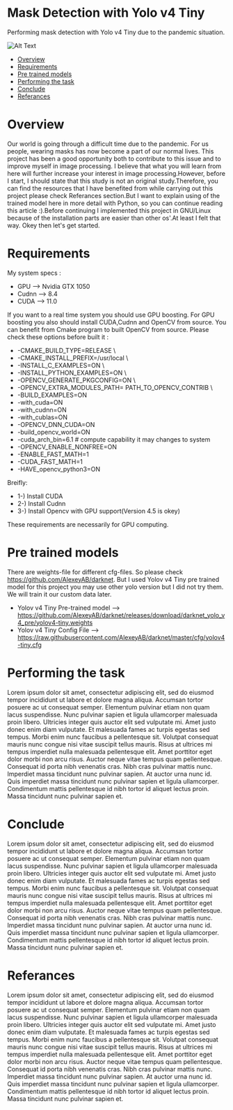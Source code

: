 # Mask Detection with Yolo v4 Tiny
Performing mask detection with Yolo v4 Tiny due to the pandemic situation.

![Alt Text](https://github.com/dgkngzlr/mask_detection/blob/main/mask.gif?raw=true)

* [Overview](#overview)
* [Requirements](#requirements)
* [Pre trained models](#pre-trained-models)
* [Performing the task](#performing-the-task)
* [Conclude](#conclude)
* [Referances](#referances)

# Overview
Our world is going through a difficult time due to the pandemic. For us people, wearing masks has now become a part of our normal lives. This project has been a good opportunity both to contribute to this issue and to improve myself in image processing. I believe that what you will learn from here will further increase your interest in image processing.However, before I start, I should state that this study is not an original study.Therefore, you can find the resources that I have benefited from while carrying out this project please check Referances section.But I want to explain using of the trained model here in more detail with Python, so you can continue reading this article :).Before continuing I implemented this project in GNU/Linux because of the installation parts are easier than other os'.At least I felt that way.
Okey then let's get started.



# Requirements
My system specs :
* GPU --> Nvidia GTX 1050
* Cudnn --> 8.4
* CUDA --> 11.0

If you want to a real time system you should use GPU boosting. For GPU boosting you also should install CUDA,Cudnn and OpenCV from source. You can benefit from Cmake program to built OpenCV from source. Please check these options before built it :
   * -CMAKE_BUILD_TYPE=RELEASE \
   * -CMAKE_INSTALL_PREFIX=/usr/local \
   * -INSTALL_C_EXAMPLES=ON \
   * -INSTALL_PYTHON_EXAMPLES=ON \
   * -OPENCV_GENERATE_PKGCONFIG=ON \
   * -OPENCV_EXTRA_MODULES_PATH= PATH_TO_OPENCV_CONTRIB \
   * -BUILD_EXAMPLES=ON
   * -with_cuda=ON
   * -with_cudnn=ON
   * -with_cublas=ON
   * -OPENCV_DNN_CUDA=ON
   * -build_opencv_world=ON
   * -cuda_arch_bin=6.1 # compute capability it may changes to system
   * -OPENCV_ENABLE_NONFREE=ON
   * -ENABLE_FAST_MATH=1
   * -CUDA_FAST_MATH=1
   * -HAVE_opencv_python3=ON
 
 Breifly:
 * 1-) Install CUDA
 * 2-) Install Cudnn
 * 3-) Install Opencv with GPU support(Version 4.5 is okey)
 
These requirements are necessarily for GPU computing.


# Pre trained models
There are weights-file for different cfg-files. So please check https://github.com/AlexeyAB/darknet. But I used Yolov v4 Tiny pre trained model for this project you may use other yolo version but I did not try them. We will train it our custom data later.
* Yolov v4 Tiny Pre-trained model --> https://github.com/AlexeyAB/darknet/releases/download/darknet_yolo_v4_pre/yolov4-tiny.weights
* Yolov v4 Tiny Config File --> https://raw.githubusercontent.com/AlexeyAB/darknet/master/cfg/yolov4-tiny.cfg

# Performing the task
Lorem ipsum dolor sit amet, consectetur adipiscing elit, sed do eiusmod tempor incididunt ut labore et dolore magna aliqua. Accumsan tortor posuere ac ut consequat semper. Elementum pulvinar etiam non quam lacus suspendisse. Nunc pulvinar sapien et ligula ullamcorper malesuada proin libero. Ultricies integer quis auctor elit sed vulputate mi. Amet justo donec enim diam vulputate. Et malesuada fames ac turpis egestas sed tempus. Morbi enim nunc faucibus a pellentesque sit. Volutpat consequat mauris nunc congue nisi vitae suscipit tellus mauris. Risus at ultrices mi tempus imperdiet nulla malesuada pellentesque elit. Amet porttitor eget dolor morbi non arcu risus. Auctor neque vitae tempus quam pellentesque. Consequat id porta nibh venenatis cras. Nibh cras pulvinar mattis nunc. Imperdiet massa tincidunt nunc pulvinar sapien. At auctor urna nunc id. Quis imperdiet massa tincidunt nunc pulvinar sapien et ligula ullamcorper. Condimentum mattis pellentesque id nibh tortor id aliquet lectus proin. Massa tincidunt nunc pulvinar sapien et.

# Conclude
Lorem ipsum dolor sit amet, consectetur adipiscing elit, sed do eiusmod tempor incididunt ut labore et dolore magna aliqua. Accumsan tortor posuere ac ut consequat semper. Elementum pulvinar etiam non quam lacus suspendisse. Nunc pulvinar sapien et ligula ullamcorper malesuada proin libero. Ultricies integer quis auctor elit sed vulputate mi. Amet justo donec enim diam vulputate. Et malesuada fames ac turpis egestas sed tempus. Morbi enim nunc faucibus a pellentesque sit. Volutpat consequat mauris nunc congue nisi vitae suscipit tellus mauris. Risus at ultrices mi tempus imperdiet nulla malesuada pellentesque elit. Amet porttitor eget dolor morbi non arcu risus. Auctor neque vitae tempus quam pellentesque. Consequat id porta nibh venenatis cras. Nibh cras pulvinar mattis nunc. Imperdiet massa tincidunt nunc pulvinar sapien. At auctor urna nunc id. Quis imperdiet massa tincidunt nunc pulvinar sapien et ligula ullamcorper. Condimentum mattis pellentesque id nibh tortor id aliquet lectus proin. Massa tincidunt nunc pulvinar sapien et.

# Referances
Lorem ipsum dolor sit amet, consectetur adipiscing elit, sed do eiusmod tempor incididunt ut labore et dolore magna aliqua. Accumsan tortor posuere ac ut consequat semper. Elementum pulvinar etiam non quam lacus suspendisse. Nunc pulvinar sapien et ligula ullamcorper malesuada proin libero. Ultricies integer quis auctor elit sed vulputate mi. Amet justo donec enim diam vulputate. Et malesuada fames ac turpis egestas sed tempus. Morbi enim nunc faucibus a pellentesque sit. Volutpat consequat mauris nunc congue nisi vitae suscipit tellus mauris. Risus at ultrices mi tempus imperdiet nulla malesuada pellentesque elit. Amet porttitor eget dolor morbi non arcu risus. Auctor neque vitae tempus quam pellentesque. Consequat id porta nibh venenatis cras. Nibh cras pulvinar mattis nunc. Imperdiet massa tincidunt nunc pulvinar sapien. At auctor urna nunc id. Quis imperdiet massa tincidunt nunc pulvinar sapien et ligula ullamcorper. Condimentum mattis pellentesque id nibh tortor id aliquet lectus proin. Massa tincidunt nunc pulvinar sapien et.
